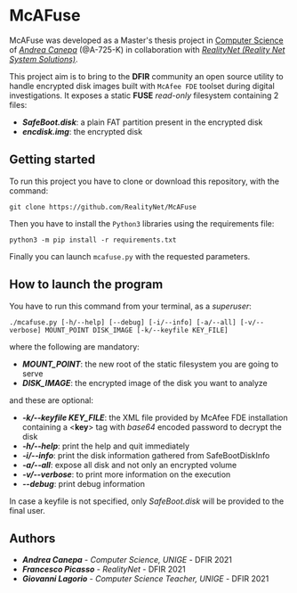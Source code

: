 # McAFuse

McAFuse was developed as a Master's thesis project in <a href="https://courses.unige.it/10852">Computer Science</a> of <a href="https://github.com/A-725-K">*Andrea Canepa*</a> (@A-725-K) in collaboration with <a href="https://www.realitynet.it">*RealityNet (Reality Net System Solutions)*</a>.

This project aim is to bring to the **DFIR** community an open source utility to handle encrypted disk images built with `McAfee FDE` toolset during digital investigations. It exposes a static **FUSE** *read-only* filesystem containing 2 files:
- ***SafeBoot.disk***: a plain FAT partition present in the encrypted disk
- ***encdisk.img***: the encrypted disk

## Getting started
To run this project you have to clone or download this repository, with the command:
```
git clone https://github.com/RealityNet/McAFuse
```
Then you have to install the `Python3` libraries using the requirements file:
```
python3 -m pip install -r requirements.txt
```
Finally you can launch `mcafuse.py` with the requested parameters.

## How to launch the program
You have to run this command from your terminal, as a *superuser*:
```
./mcafuse.py [-h/--help] [--debug] [-i/--info] [-a/--all] [-v/--verbose] MOUNT_POINT DISK_IMAGE [-k/--keyfile KEY_FILE]
```
where the following are mandatory:
- ***MOUNT_POINT***: the new root of the static filesystem you are going to serve
- ***DISK_IMAGE***: the encrypted image of the disk you want to analyze

and these are optional:
- ***-k/--keyfile KEY_FILE***: the XML file provided by McAfee FDE installation containing a \<**key**\> tag with *base64* encoded password to decrypt the disk
- ***-h/--help***: print the help and quit immediately
- ***-i/--info***: print the disk information gathered from SafeBootDiskInfo
- ***-a/--all***: expose all disk and not only an encrypted volume
- ***-v/--verbose***: to print more information on the execution
- ***--debug***: print debug information

In case a keyfile is not specified, only *SafeBoot.disk* will be provided to the final user.

## Authors

* ***Andrea Canepa*** - *Computer Science, UNIGE* - DFIR 2021
* ***Francesco Picasso*** - *RealityNet* - DFIR 2021
* ***Giovanni Lagorio*** - *Computer Science Teacher, UNIGE* - DFIR 2021
